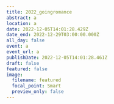 ```yaml
---
title: 2022_goingromance
abstract: a
location: a
date: 2022-12-05T14:01:28.429Z
date_end: 2022-12-29T03:00:00.000Z
all_day: false
event: a
event_url: a
publishDate: 2022-12-05T14:01:28.461Z
draft: false
featured: false
image:
  filename: featured
  focal_point: Smart
  preview_only: false
---
```

